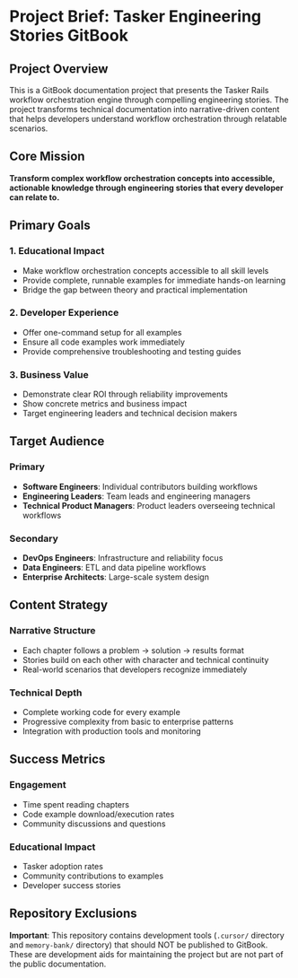 # Project Brief: Tasker Engineering Stories GitBook

## Project Overview

This is a GitBook documentation project that presents the Tasker Rails workflow orchestration engine through compelling engineering stories. The project transforms technical documentation into narrative-driven content that helps developers understand workflow orchestration through relatable scenarios.

## Core Mission

**Transform complex workflow orchestration concepts into accessible, actionable knowledge through engineering stories that every developer can relate to.**

## Primary Goals

### 1. Educational Impact
- Make workflow orchestration concepts accessible to all skill levels
- Provide complete, runnable examples for immediate hands-on learning
- Bridge the gap between theory and practical implementation

### 2. Developer Experience
- Offer one-command setup for all examples
- Ensure all code examples work immediately
- Provide comprehensive troubleshooting and testing guides

### 3. Business Value
- Demonstrate clear ROI through reliability improvements
- Show concrete metrics and business impact
- Target engineering leaders and technical decision makers

## Target Audience

### Primary
- **Software Engineers**: Individual contributors building workflows
- **Engineering Leaders**: Team leads and engineering managers
- **Technical Product Managers**: Product leaders overseeing technical workflows

### Secondary
- **DevOps Engineers**: Infrastructure and reliability focus
- **Data Engineers**: ETL and data pipeline workflows
- **Enterprise Architects**: Large-scale system design

## Content Strategy

### Narrative Structure
- Each chapter follows a problem → solution → results format
- Stories build on each other with character and technical continuity
- Real-world scenarios that developers recognize immediately

### Technical Depth
- Complete working code for every example
- Progressive complexity from basic to enterprise patterns
- Integration with production tools and monitoring

## Success Metrics

### Engagement
- Time spent reading chapters
- Code example download/execution rates
- Community discussions and questions

### Educational Impact
- Tasker adoption rates
- Community contributions to examples
- Developer success stories

## Repository Exclusions

**Important**: This repository contains development tools (`.cursor/` directory and `memory-bank/` directory) that should NOT be published to GitBook. These are development aids for maintaining the project but are not part of the public documentation.
